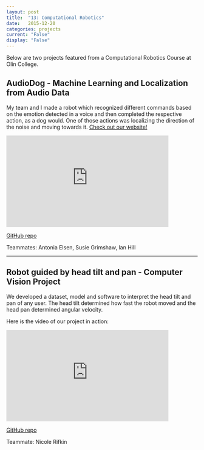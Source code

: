 ```yaml
---
layout: post
title:  "13: Computational Robotics"
date:   2015-12-20
categories: projects
current: "False"
display: "False"
---
```

Below are two projects featured from a Computational Robotics Course at Olin College.

<h2> AudioDog - Machine Learning and Localization from Audio Data </h2>

My team and I made a robot which recognized different commands based on the emotion detected in a voice and then completed the respective action, as a dog would. One of those actions was localizing the direction of the noise and moving towards it. [Check out our website!](https://teamaudiodog.weebly.com)

<div class="video-container">
<iframe width="427" height="240" src="https://www.youtube.com/embed/GRAciQu0_no" frameborder="0" allowfullscreen></iframe></div>


[GitHub repo](https://github.com/jamiesarahg/AudioDog)

Teammates: Antonia Elsen, Susie Grimshaw, Ian Hill
<hr>

<h2> Robot guided by head tilt and pan - Computer Vision Project </h2>

We developed a dataset, model and software to interpret the head tilt and pan of any user. The head tilt determined how fast the robot moved and the head pan determined angular velocity.

Here is the video of our project in action:

<div class="video-container">
<iframe width="427" height="240" src="https://www.youtube.com/embed/S-CmvTUCd8c" frameborder="0" allowfullscreen></iframe>
</div>

[GitHub repo](https://github.com/jamiesarahg/CVFaceDetection)

Teammate: Nicole Rifkin

